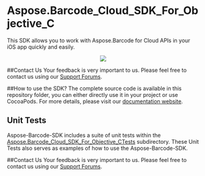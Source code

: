 # Aspose.Barcode_Cloud_SDK_For_Objective_C
This SDK allows you to work with Aspose.Barcode for Cloud APIs in your iOS app quickly and easily.

<p align="center">
  <a title="Download complete Aspose.BarCode for Cloud source code" href="https://github.com/asposebarcode/Aspose_BarCode_Cloud/archive/master.zip">
	<img src="https://raw.github.com/AsposeExamples/java-examples-dashboard/master/images/downloadZip-Button-Large.png" />
  </a>
</p>

##Contact Us
Your feedback is very important to us. Please feel free to contact us using our [Support Forums](https://www.aspose.com/community/forums/).

##How to use the SDK?
The complete source code is available in this repository folder, you can either directly use it in your project or use CocoaPods. For more details, please visit our [documentation website](http://www.aspose.com/docs/display/barcodecloud/Available+SDKs).


## Unit Tests
Aspose-Barcode-SDK includes a suite of unit tests within the [Aspose.Barcode_Cloud_SDK_For_Objective_CTests](https://github.com/asposebarcode/Aspose_BarCode_Cloud/blob/master/SDKs/Aspose.Barcode_Cloud_SDK_For_ObjectiveC/Aspose.Barcode_Cloud_SDK_For_ObjectiveCTests/barcode/ASPBarcodeApiTestCase.m) subdirectory. These Unit Tests also serves as examples of how to use the Aspose-Barcode-SDK.

##Contact Us
Your feedback is very important to us. Please feel free to contact us using our [Support Forums](https://www.aspose.com/community/forums/).

